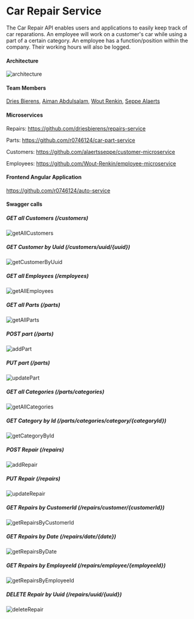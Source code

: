 # Car Repair Service
The Car Repair API enables users and applications to easily keep track of car reparations. An employee will work on a customer's car while using a part of a certain category. An employee has a function/position within the company. Their working hours will also be logged.

#### Architecture
![architecture](./assets/architecture.png)

#### Team Members
[Dries Bierens](https://github.com/driesbierens),
[Aiman Abdulsalam](https://github.com/r0746124),
[Wout Renkin](https://github.com/Wout-Renkin),
[Seppe Alaerts](https://github.com/alaertsseppe)

#### Microservices
Repairs:    https://github.com/driesbierens/repairs-service

Parts:      https://github.com/r0746124/car-part-service

Customers:  https://github.com/alaertsseppe/customer-microservice

Employees:  https://github.com/Wout-Renkin/employee-microservice

#### Frontend Angular Application
https://github.com/r0746124/auto-service

#### Swagger calls
##### GET all Customers (/customers)
![getAllCustomers](./assets/GETallCustomers.PNG)
##### GET Customer by Uuid (/customers/uuid/{uuid})
![getCustomerByUuid](./assets/GETcustomerByUuid.PNG)
##### GET all Employees (/employees)
![getAllEmployees](./assets/GETallEmployees.PNG)
##### GET all Parts (/parts)
![getAllParts](./assets/getAllParts.PNG)
##### POST part (/parts)
![addPart](./assets/AddPart.PNG)
##### PUT part (/parts)
![updatePart](./assets/UpdatePart.PNG)
##### GET all Categories (/parts/categories)
![getAllCategories](./assets/getAllCategories.PNG)
##### GET Category by Id (/parts/categories/category/{categoryId})
![getCategoryById](./assets/getCategoryById.PNG)
##### POST Repair (/repairs)
![addRepair](./assets/AddPart.PNG)
##### PUT Repair (/repairs)
![updateRepair](./assets/UpdatePart.PNG)
##### GET Repairs by CustomerId (/repairs/customer/{customerId})
![getRepairsByCustomerId](./assets/GETRepairsByCustomerId.PNG)
##### GET Repairs by Date (/repairs/date/{date})
![getRepairsByDate](./assets/GETRepairsByDate.PNG)
##### GET Repairs by EmployeeId (/repairs/employee/{employeeId})
![getRepairsByEmployeeId](./assets/GETRepairsByEmployeeId.PNG)
##### DELETE Repair by Uuid (/repairs/uuid/{uuid})
![deleteRepair](./assets/DELETERepairByUuid.PNG)